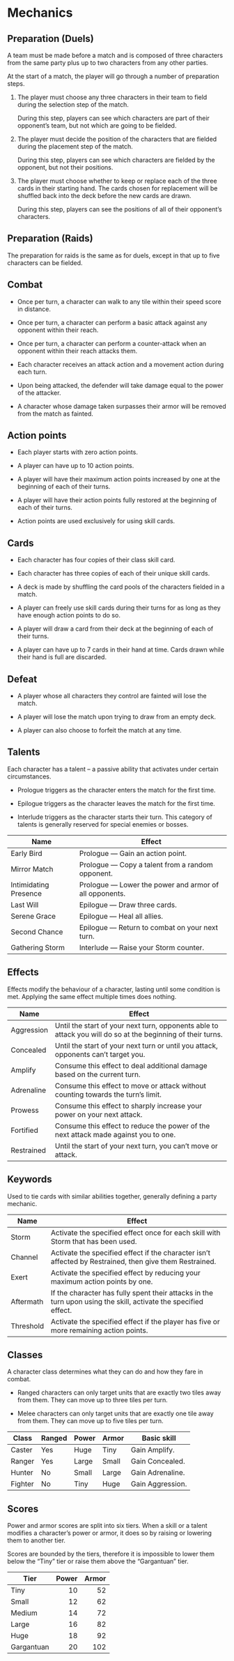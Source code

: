 # Mechanics

## Preparation (Duels)

A team must be made before a match and is composed of three characters
from the same party plus up to two characters from any other parties.

At the start of a match, the player will go through a number of
preparation steps.

1.  The player must choose any three characters in their team to field
    during the selection step of the match.
    
    During this step, players can see which characters are part of their
    opponent’s team, but not which are going to be fielded.

2.  The player must decide the position of the characters that are
    fielded during the placement step of the match.
    
    During this step, players can see which characters are fielded by
    the opponent, but not their positions.

3.  The player must choose whether to keep or replace each of the three
    cards in their starting hand. The cards chosen for replacement will
    be shuffled back into the deck before the new cards are drawn.
    
    During this step, players can see the positions of all of their
    opponent’s characters.

## Preparation (Raids)

The preparation for raids is the same as for duels, except in that up to
five characters can be fielded.

## Combat

  - Once per turn, a character can walk to any tile within their speed
    score in distance.

  - Once per turn, a character can perform a basic attack against any
    opponent within their reach.

  - Once per turn, a character can perform a counter-attack when an
    opponent within their reach attacks them.

  - Each character receives an attack action and a movement action
    during each turn.

  - Upon being attacked, the defender will take damage equal to the
    power of the attacker.

  - A character whose damage taken surpasses their armor will be removed
    from the match as fainted.

## Action points

  - Each player starts with zero action points.

  - A player can have up to 10 action points.

  - A player will have their maximum action points increased by one at
    the beginning of each of their turns.

  - A player will have their action points fully restored at the
    beginning of each of their turns.

  - Action points are used exclusively for using skill cards.

## Cards

  - Each character has four copies of their class skill card.

  - Each character has three copies of each of their unique skill cards.

  - A deck is made by shuffling the card pools of the characters fielded
    in a match.

  - A player can freely use skill cards during their turns for as long
    as they have enough action points to do so.

  - A player will draw a card from their deck at the beginning of each
    of their turns.

  - A player can have up to 7 cards in their hand at time. Cards drawn
    while their hand is full are discarded.

## Defeat

  - A player whose all characters they control are fainted will lose the
    match.

  - A player will lose the match upon trying to draw from an empty deck.

  - A player can also choose to forfeit the match at any time.

## Talents

Each character has a talent – a passive ability that activates under
certain circumstances.

  - Prologue triggers as the character enters the match for the first
    time.

  - Epilogue triggers as the character leaves the match for the first
    time.

  - Interlude triggers as the character starts their turn. This category
    of talents is generally reserved for special enemies or bosses.

| Name                  | Effect                                                 |
| --------------------- | ------------------------------------------------------ |
| Early Bird            | Prologue — Gain an action point.                       |
| Mirror Match          | Prologue — Copy a talent from a random opponent.       |
| Intimidating Presence | Prologue — Lower the power and armor of all opponents. |
| Last Will             | Epilogue — Draw three cards.                           |
| Serene Grace          | Epilogue — Heal all allies.                            |
| Second Chance         | Epilogue — Return to combat on your next turn.         |
| Gathering Storm       | Interlude — Raise your Storm counter.                  |

## Effects

Effects modify the behaviour of a character, lasting until some
condition is met. Applying the same effect multiple times does nothing.

| Name       | Effect                                                                                                      |
| ---------- | ----------------------------------------------------------------------------------------------------------- |
| Aggression | Until the start of your next turn, opponents able to attack you will do so at the beginning of their turns. |
| Concealed  | Until the start of your next turn or until you attack, opponents can’t target you.                          |
| Amplify    | Consume this effect to deal additional damage based on the current turn.                                    |
| Adrenaline | Consume this effect to move or attack without counting towards the turn’s limit.                            |
| Prowess    | Consume this effect to sharply increase your power on your next attack.                                     |
| Fortified  | Consume this effect to reduce the power of the next attack made against you to one.                         |
| Restrained | Until the start of your next turn, you can’t move or attack.                                                |

## Keywords

Used to tie cards with similar abilities together, generally defining a
party mechanic.

| Name      | Effect                                                                                                          |
| --------- | --------------------------------------------------------------------------------------------------------------- |
| Storm     | Activate the specified effect once for each skill with Storm that has been used.                                |
| Channel   | Activate the specified effect if the character isn’t affected by Restrained, then give them Restrained.         |
| Exert     | Activate the specified effect by reducing your maximum action points by one.                                    |
| Aftermath | If the character has fully spent their attacks in the turn upon using the skill, activate the specified effect. |
| Threshold | Activate the specified effect if the player has five or more remaining action points.                           |

## Classes

A character class determines what they can do and how they fare in
combat.

  - Ranged characters can only target units that are exactly two tiles
    away from them. They can move up to three tiles per turn.

  - Melee characters can only target units that are exactly one tile
    away from them. They can move up to five tiles per turn.

| Class   | Ranged | Power | Armor | Basic skill      |
| ------- | ------ | ----- | ----- | ---------------- |
| Caster  | Yes    | Huge  | Tiny  | Gain Amplify.    |
| Ranger  | Yes    | Large | Small | Gain Concealed.  |
| Hunter  | No     | Small | Large | Gain Adrenaline. |
| Fighter | No     | Tiny  | Huge  | Gain Aggression. |

## Scores

Power and armor scores are split into six tiers. When a skill or a
talent modifies a character’s power or armor, it does so by raising or
lowering them to another tier.

Scores are bounded by the tiers, therefore it is impossible to lower
them below the “Tiny” tier or raise them above the “Gargantuan” tier.

| Tier       | Power | Armor |
| ---------- | ----: | ----: |
| Tiny       |    10 |    52 |
| Small      |    12 |    62 |
| Medium     |    14 |    72 |
| Large      |    16 |    82 |
| Huge       |    18 |    92 |
| Gargantuan |    20 |   102 |
